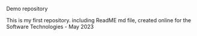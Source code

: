 Demo repository

This is my first repository. including ReadME md file, created online for the Software Technologies - May 2023 
